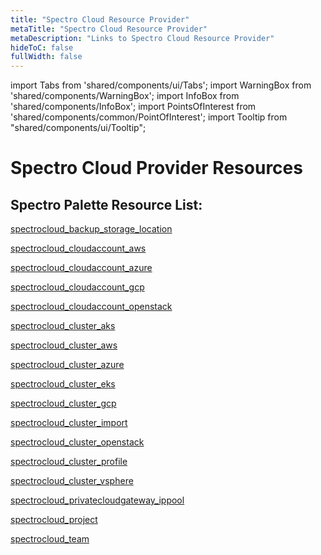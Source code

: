```yaml
---
title: "Spectro Cloud Resource Provider"
metaTitle: "Spectro Cloud Resource Provider"
metaDescription: "Links to Spectro Cloud Resource Provider"
hideToC: false
fullWidth: false
---
```


import Tabs from 'shared/components/ui/Tabs'; 
import WarningBox from 'shared/components/WarningBox'; 
import InfoBox from 'shared/components/InfoBox'; 
import PointsOfInterest from 'shared/components/common/PointOfInterest'; 
import Tooltip from "shared/components/ui/Tooltip";


# Spectro Cloud Provider Resources

## Spectro Palette Resource List:

[spectrocloud_backup_storage_location](https://registry.terraform.io/providers/spectrocloud/spectrocloud/latest/docs/resources/backup_storage_location)


[spectrocloud_cloudaccount_aws](https://registry.terraform.io/providers/spectrocloud/spectrocloud/latest/docs/resources/cloudaccount_aws)


[spectrocloud_cloudaccount_azure](https://registry.terraform.io/providers/spectrocloud/spectrocloud/latest/docs/resources/cloudaccount_azure)


[spectrocloud_cloudaccount_gcp](https://registry.terraform.io/providers/spectrocloud/spectrocloud/latest/docs/resources/cloudaccount_gcp)


[spectrocloud_cloudaccount_openstack](https://registry.terraform.io/providers/spectrocloud/spectrocloud/latest/docs/resources/cloudaccount_openstack)


[spectrocloud_cluster_aks](https://registry.terraform.io/providers/spectrocloud/spectrocloud/latest/docs/resources/cluster_aks)


[spectrocloud_cluster_aws](https://registry.terraform.io/providers/spectrocloud/spectrocloud/latest/docs/resources/cluster_aws)


[spectrocloud_cluster_azure](https://registry.terraform.io/providers/spectrocloud/spectrocloud/latest/docs/resources/cluster_azure)


[spectrocloud_cluster_eks](https://registry.terraform.io/providers/spectrocloud/spectrocloud/latest/docs/resources/cluster_eks)


[spectrocloud_cluster_gcp](https://registry.terraform.io/providers/spectrocloud/spectrocloud/latest/docs/resources/cluster_gcp)


[spectrocloud_cluster_import](https://registry.terraform.io/providers/spectrocloud/spectrocloud/latest/docs/resources/cluster_import)


[spectrocloud_cluster_openstack](https://registry.terraform.io/providers/spectrocloud/spectrocloud/latest/docs/resources/cluster_openstack)


[spectrocloud_cluster_profile](https://registry.terraform.io/providers/spectrocloud/spectrocloud/latest/docs/resources/cluster_profile)


[spectrocloud_cluster_vsphere](https://registry.terraform.io/providers/spectrocloud/spectrocloud/latest/docs/resources/cluster_vsphere)


[spectrocloud_privatecloudgateway_ippool](https://registry.terraform.io/providers/spectrocloud/spectrocloud/latest/docs/resources/privatecloudgateway_ippool)


[spectrocloud_project](https://registry.terraform.io/providers/spectrocloud/spectrocloud/latest/docs/resources/project)


[spectrocloud_team](https://registry.terraform.io/providers/spectrocloud/spectrocloud/latest/docs/resources/team)
